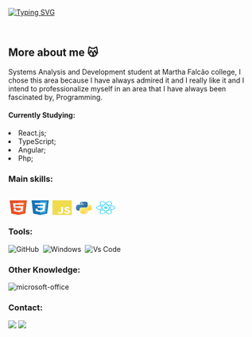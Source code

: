 [![Typing SVG](https://readme-typing-svg.herokuapp.com/?color=222020&size=35&center=true&vCenter=true&width=1000&lines=HELLO!!,+My+Name+is+Márcia+Carina;I+from+Brasil,+AM.;Be+Welcome!+:%29)](https://git.io/typing-svg)

<br>
<h2>More about me 😽 </h2>
<p>Systems Analysis and Development student at Martha Falcão college, I chose this area because I have always admired it and I really like it and I intend to professionalize myself in an area that I have always been fascinated by, Programming.</p>
<h4>Currently Studying: </h4>
 <li>React.js;</li>
 <li>TypeScript;</li>
 <li>Angular;</li>
  <li>Php;</li>

### Main skills:
<div style="display: inline_block"><br>
  <img align="center" alt="Rafa-HTML" height="30" width="40" src="https://raw.githubusercontent.com/devicons/devicon/master/icons/html5/html5-original.svg">
  <img align="center" alt="Rafa-CSS" height="30" width="40" src="https://raw.githubusercontent.com/devicons/devicon/master/icons/css3/css3-original.svg">
  <img align="center" alt="Rafa-Js" height="30" width="40" src="https://raw.githubusercontent.com/devicons/devicon/master/icons/javascript/javascript-plain.svg">
  <img align="center" alt="Rafa-Python" height="30" width="40" src="https://raw.githubusercontent.com/devicons/devicon/master/icons/python/python-original.svg">
  <img align="center" alt="Rafa-React" height="30" width="40" src="https://raw.githubusercontent.com/devicons/devicon/master/icons/react/react-original.svg">
  
</div>


### Tools:
<!-- ![Git](https://img.shields.io/badge/-Git-0D1117?style=for-the-badge&logo=git&labelColor=0D1117)&nbsp; -->
![GitHub](https://icongr.am/devicon/github-original.svg?size=35&color=1955a4)&nbsp;
![Windows](https://icongr.am/devicon/windows8-original.svg?size=33&color=1955a4)&nbsp;
![Vs Code](https://icongr.am/devicon/visualstudio-plain.svg?size=33&color=1955a4)&nbsp;

### Other Knowledge:
![microsoft-office](https://icongr.am/simple/microsoftoffice.svg?size=35&color=cd6713&colored=false)&nbsp;

### Contact:
<div> 
  <a href = "mailto:marciacarina931@gmail.com"><img src="https://icongr.am/simple/gmail.svg?size=35&color=cd1313&colored=false" target="_blank"></a>
  <a href="https://www.linkedin.com/in/márcia-carina-bb623b1ba" target="_blank"><img src="https://icongr.am/devicon/linkedin-plain.svg?size=35&color=4474a2"></a> 
 
</div>





